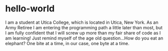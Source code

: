 # hello-world
I am a student at Utica College, which is located in Utica, New York.
As an Army Retiree I am entering the programming path a little later than most, but I am fully confident that I will screw up more than my fair share of code as I am learning!
Just remind myself of the age old question...How do you eat an elephant? One bite at a time, in our case, one byte at a time.
